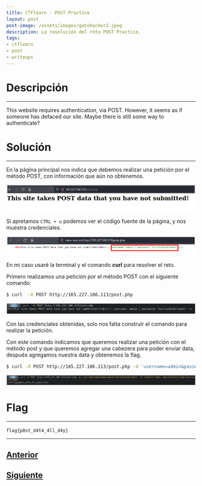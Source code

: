 ```yaml
---
title: CTFlearn - POST Practice
layout: post
post-image: /assets/images/gatohacker2.jpeg 
description: La resolución del reto POST Practice.
tags:
- ctflearn
- post
- writeups
---
```

# Descripción
---

This website requires authentication, via POST. However, it seems as if someone has defaced our site. Maybe there is still some way to authenticate? 


# Solución
---

En la página principal nos indica que debemos realizar una petición por el método POST, con información que aún no obtenemos.

![](/assets/images/images-ctflearn/post-p-1.png)

Si apretamos `CTRL + u`  podemos ver el código fuente de la página, y nos muestra credenciales.

![](/assets/images/images-ctflearn/post-p-2.png)

En mi caso usaré la terminal y el comando **curl** para resolver el reto.

Primero realizamos una petición por el método POST con el siguiente comando:

```bash
$ curl  -X POST http://165.227.106.113/post.php 
```

![](/assets/images/images-ctflearn/post-p-3.png)

Con las credenciales obtenidas, solo nos falta construir el comando para realizar la petición.

Con este comando indicamos que queremos realizar una petición con el método post y que queremos agregar una cabezera para poder enviar data, después agregamos nuestra data y obtenemos la flag.

```bash
$ curl -X POST http://165.227.106.113/post.php -d 'username=admin&password=71urlkufpsdnlkadsf' -H 'Content-Type: application/x-www-form-urlencoded'
```

![](/assets/images/images-ctflearn/post-p-4.png)


# Flag
---

`flag{p0st_d4t4_4ll_d4y}`

---

## [Anterior](/blog/Basic-Injection)
## [Siguiente](/blog/Don't-Bump-Your-Head(er))